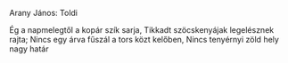 Arany János: Toldi

Ég a napmelegtől a kopár szík sarja,
Tikkadt szöcskenyájak legelésznek rajta; 
Nincs egy árva fűszál a tors közt kelőben, 
Nincs tenyérnyi zöld hely nagy határ
